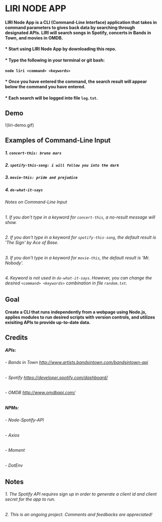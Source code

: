 # __LIRI NODE APP__

#### LIRI Node App is a CLI (Command-Line Interface) application that takes in command parameters to gives back data by searching through designated APIs. LIRI will search songs in Spotify, concerts in Bands in Town, and movies in OMDB.
#### * Start using LIRI Node App by downloading this repo. 
#### * Type the following in your terminal or git bash:
#### ```node liri <command> <keywords>```
#### * Once you have entered the command, the search result will appear below the command you have entered. 
#### * Each search will be logged into file `log.txt`.

## Demo
!(liri-demo.gif)

## Examples of Command-Line Input
##### 1. `concert-this: bruno mars` 
##### 2. `spotify-this-song: i will follow you into the dark` 
##### 3. `movie-this: pride and prejudice`
##### 4. `do-what-it-says`

###### Notes on Command-Line Input
###### 1. If you don't type in a keyword for `concert-this`, a no-result message will show.
###### 2. If you don't type in a keyword for `spotify-this-song`, the default result is 'The Sign' by Ace of Base.
###### 3. If you don't type in a keyword for `movie-this`, the default result is 'Mr. Nobody'.
###### 4. Keyword is not used in `do-what-it-says`. However, you can change the desired `<command> <keywords>` combination in file `random.txt`.

## Goal
#### Create a CLI that runs independently from a webpage using Node.js, applies modules to run desired scripts with version controls, and utilizes exisiting APIs to provide up-to-date data.

## Credits
##### APIs: 
###### - Bands in Town http://www.artists.bandsintown.com/bandsintown-api
###### - Spotify https://developer.spotify.com/dashboard/
###### - OMDB http://www.omdbapi.com/
##### NPMs: 
###### - Node-Spotify-API
###### - Axios
###### - Moment
###### - DotEnv

## Notes
###### 1. The Spotify API requires sign up in order to generate a client id and client secret for the app to run.
###### 2. This is an ongoing project. Comments and feedbacks are appreciated!